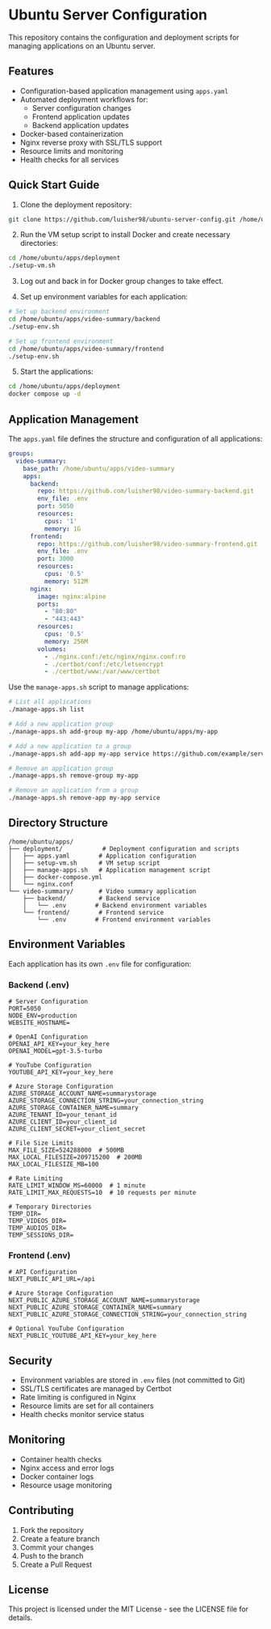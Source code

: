 # Ubuntu Server Configuration

This repository contains the configuration and deployment scripts for managing applications on an Ubuntu server.

## Features

- Configuration-based application management using `apps.yaml`
- Automated deployment workflows for:
  - Server configuration changes
  - Frontend application updates
  - Backend application updates
- Docker-based containerization
- Nginx reverse proxy with SSL/TLS support
- Resource limits and monitoring
- Health checks for all services

## Quick Start Guide

1. Clone the deployment repository:
```bash
git clone https://github.com/luisher98/ubuntu-server-config.git /home/ubuntu/apps/deployment
```

2. Run the VM setup script to install Docker and create necessary directories:
```bash
cd /home/ubuntu/apps/deployment
./setup-vm.sh
```

3. Log out and back in for Docker group changes to take effect.

4. Set up environment variables for each application:
```bash
# Set up backend environment
cd /home/ubuntu/apps/video-summary/backend
./setup-env.sh

# Set up frontend environment
cd /home/ubuntu/apps/video-summary/frontend
./setup-env.sh
```

5. Start the applications:
```bash
cd /home/ubuntu/apps/deployment
docker compose up -d
```

## Application Management

The `apps.yaml` file defines the structure and configuration of all applications:

```yaml
groups:
  video-summary:
    base_path: /home/ubuntu/apps/video-summary
    apps:
      backend:
        repo: https://github.com/luisher98/video-summary-backend.git
        env_file: .env
        port: 5050
        resources:
          cpus: '1'
          memory: 1G
      frontend:
        repo: https://github.com/luisher98/video-summary-frontend.git
        env_file: .env
        port: 3000
        resources:
          cpus: '0.5'
          memory: 512M
      nginx:
        image: nginx:alpine
        ports:
          - "80:80"
          - "443:443"
        resources:
          cpus: '0.5'
          memory: 256M
        volumes:
          - ./nginx.conf:/etc/nginx/nginx.conf:ro
          - ./certbot/conf:/etc/letsencrypt
          - ./certbot/www:/var/www/certbot
```

Use the `manage-apps.sh` script to manage applications:

```bash
# List all applications
./manage-apps.sh list

# Add a new application group
./manage-apps.sh add-group my-app /home/ubuntu/apps/my-app

# Add a new application to a group
./manage-apps.sh add-app my-app service https://github.com/example/service.git

# Remove an application group
./manage-apps.sh remove-group my-app

# Remove an application from a group
./manage-apps.sh remove-app my-app service
```

## Directory Structure

```
/home/ubuntu/apps/
├── deployment/           # Deployment configuration and scripts
│   ├── apps.yaml        # Application configuration
│   ├── setup-vm.sh      # VM setup script
│   ├── manage-apps.sh   # Application management script
│   ├── docker-compose.yml
│   └── nginx.conf
└── video-summary/       # Video summary application
    ├── backend/         # Backend service
    │   └── .env        # Backend environment variables
    └── frontend/        # Frontend service
        └── .env        # Frontend environment variables
```

## Environment Variables

Each application has its own `.env` file for configuration:

### Backend (.env)
```env
# Server Configuration
PORT=5050
NODE_ENV=production
WEBSITE_HOSTNAME=

# OpenAI Configuration
OPENAI_API_KEY=your_key_here
OPENAI_MODEL=gpt-3.5-turbo

# YouTube Configuration
YOUTUBE_API_KEY=your_key_here

# Azure Storage Configuration
AZURE_STORAGE_ACCOUNT_NAME=summarystorage
AZURE_STORAGE_CONNECTION_STRING=your_connection_string
AZURE_STORAGE_CONTAINER_NAME=summary
AZURE_TENANT_ID=your_tenant_id
AZURE_CLIENT_ID=your_client_id
AZURE_CLIENT_SECRET=your_client_secret

# File Size Limits
MAX_FILE_SIZE=524288000  # 500MB
MAX_LOCAL_FILESIZE=209715200  # 200MB
MAX_LOCAL_FILESIZE_MB=100

# Rate Limiting
RATE_LIMIT_WINDOW_MS=60000  # 1 minute
RATE_LIMIT_MAX_REQUESTS=10  # 10 requests per minute

# Temporary Directories
TEMP_DIR=
TEMP_VIDEOS_DIR=
TEMP_AUDIOS_DIR=
TEMP_SESSIONS_DIR=
```

### Frontend (.env)
```env
# API Configuration
NEXT_PUBLIC_API_URL=/api

# Azure Storage Configuration
NEXT_PUBLIC_AZURE_STORAGE_ACCOUNT_NAME=summarystorage
NEXT_PUBLIC_AZURE_STORAGE_CONTAINER_NAME=summary
NEXT_PUBLIC_AZURE_STORAGE_CONNECTION_STRING=your_connection_string

# Optional YouTube Configuration
NEXT_PUBLIC_YOUTUBE_API_KEY=your_key_here
```

## Security

- Environment variables are stored in `.env` files (not committed to Git)
- SSL/TLS certificates are managed by Certbot
- Rate limiting is configured in Nginx
- Resource limits are set for all containers
- Health checks monitor service status

## Monitoring

- Container health checks
- Nginx access and error logs
- Docker container logs
- Resource usage monitoring

## Contributing

1. Fork the repository
2. Create a feature branch
3. Commit your changes
4. Push to the branch
5. Create a Pull Request

## License

This project is licensed under the MIT License - see the LICENSE file for details.